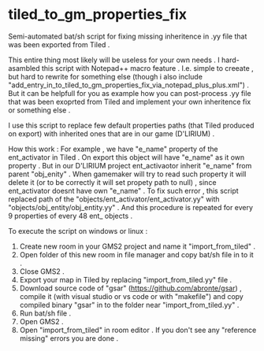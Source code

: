 # tiled_to_gm_properties_fix
Semi-automated bat/sh script for fixing missing inheritence in .yy file that was been exported from Tiled .

This entire thing most likely will be useless for your own needs .
I hard-asambled this script with Notepad++ macro feature . I.e. simple to creeate , but hard to rewrite for something else (though i also include "add_entry_in_to_tiled_to_gm_properties_fix_via_notepad_plus_plus.xml") .
But it can be helpfull for you as example how you can post-process .yy file that was been exoprted from Tiled and implement your own inheritence fix or something else .

I use this script to replace few default properties paths (that Tiled produced on export) with inherited ones that are in our game (D'LIRIUM) .

How this work :
For example , we have "e_name" property of the ent_activator in Tiled . On export this object will have "e_name" as it own property . But in our D'LIRIUM project ent_activaotor inherit "e_name" from parent "obj_enity" . When gamemaker will try to read such property it will delete it (or to be correctly it will set propety path to null) , since ent_activator doesnt have own "e_name" .
To fix such error , this script replaced path of the "objects/ent_activator/ent_activator.yy" with "objects/obj_entity/obj_entity.yy" .
And this procedure is repeated for every 9 properties of every 48 ent_ objects .

To execute the script on windows or linux :

1. Create new room in your GMS2 project and name it "import_from_tiled" .
2. Open folder of this new room in file manager and copy bat/sh file in to it .
3. Close GMS2 .
4. Export your map in Tiled by replacing "import_from_tiled.yy" file .
5. Download source code of "gsar" (https://github.com/abronte/gsar) , compile it (with visual studio or vs code or with "makefile") and copy compiled binary "gsar" in to the folder near "import_from_tiled.yy" .
6. Run bat/sh file .
7. Open GMS2 .
8. Open "import_from_tiled" in room editor . If you don't see any "reference missing" errors you are done .
